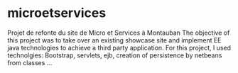 # microetservices
Projet de refonte du site de Micro et Services à Montauban
The objective of this project was to take over an existing showcase site and implement EE java technologies to achieve 
a third party application. For this project, I used technolgies: Bootstrap, servlets, ejb, creation of persistence by netbeans 
from classes ...
